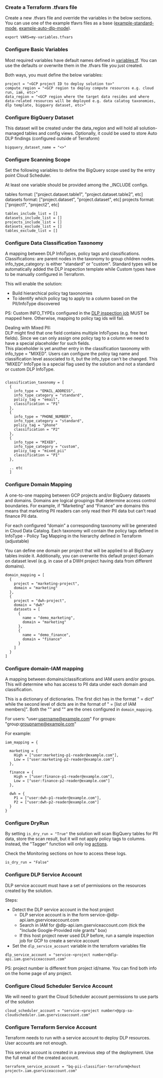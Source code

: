 ### Create a Terraform .tfvars file

Create a new .tfvars file and override the variables in the below sections. You can use one of the example
tfavrs files as a base ([example-standard-mode](terraform/example-standard-mode.tfvars), [example-auto-dlp-mode](terraform/example-auto-dlp-mode.tfvars)). 

```
export VARS=my-variables.tfvars
```

### Configure Basic Variables

Most required variables have default names defined in [variables.tf](terraform/variables.tf).
You can use the defaults or overwrite them in the .tfvars file you just created.

Both ways, you must define the below variables:

```
project = "<GCP project ID to deploy solution to>"
compute_region = "<GCP region to deploy compute resources e.g. cloud run, iam, etc>"
data_region = "<GCP region where the target data resides and where data-related resources will be deployed e.g. data calatog taxonomies, dlp template, bigquery dataset, etc>"
```

### Configure BigQuery Dataset  

This dataset will be created under the data_region and will
hold all solution-managed tables and config views. Optionally, it could 
be used to store Auto DLP findings (configured outside of Terraform)

```
bigquery_dataset_name = "<>"
```

### Configure Scanning Scope

Set the following variables to define the BigQuery scope used by the entry point Cloud Scheduler.

At least one variable should be provided among the _INCLUDE configs.

tables format: ["project.dataset.table1", "project.dataset.table2", etc]
datasets format: ["project.dataset", "project.dataset", etc]
projects format: ["project1", "project2", etc]

```
tables_include_list = []
datasets_include_list = []
projects_include_list = []
datasets_exclude_list = []
tables_exclude_list = []
```
### Configure Data Classification Taxonomy

A mapping between DLP InfoTypes, policy tags and classifications.  
Classifications: are parent nodes in the taxonomy to group children nodes.  
info_type_category: is either "standard" or "custom".  Standard types will
be automatically added the DLP inspection template while Custom types 
have to be manually configured in Terraform.

This will enable the solution:
 * Build hierarchical policy tag taxonomies
 * To identify which policy tag to apply to a column based on the PII/InfoType discovered

PS: Custom INFO_TYPEs configured in the [DLP inspection job](terraform/modules/dlp/main.tf) 
MUST be mapped here. Otherwise, mapping to policy tag ids will fail.  

Dealing with Mixed PII:  
DLP might find that one field contains multiple InfoTypes (e.g. free text fields). Since
we can only assign one policy tag to a column we need to have a special placeholder for 
such fields.  
This placeholder is yet another entry in the classification taxonomy with info_type = "MIXED". 
Users can configure the policy tag name and classification level associated to it, but the info_type can't be changed.
This "MIXED" InfoType is a special flag used by the solution and not a standard or custom DLP InfoType.

```

classification_taxonomy = [
  {
    info_type = "EMAIL_ADDRESS",
    info_type_category = "standard",
    policy_tag = "email",
    classification = "P1"
  },
  {
    info_type = "PHONE_NUMBER",
    info_type_category = "standard",
    policy_tag = "phone"
    classification = "P2"
  },
  {
    info_type = "MIXED",
    info_type_category = "custom",
    policy_tag = "mixed_pii"
    classification = "P1"
  },

  .. etc
  ]
```

### Configure Domain Mapping

A one-to-one mapping between GCP projects and/or BigQuery datasets and domains.
Domains are logical groupings that determine access control boundaries. For example, if  “Marketing” and “Finance” are domains this means that marketing PII readers can only read their PII data but can’t read finance PII data.

For each configured “domain” a corresponding taxonomy will be generated in Cloud Data Catalog. Each taxonomy will contain the policy tags defined in InfoType - Policy Tag Mapping in the hierarchy defined in Terraform (adjustable)

You can define one domain per project that will be applied to all
BigQuery tables inside it. Additionally, you can overwrite this default project 
domain on dataset level (e.g. in case of a DWH project having data from different domains).


```
domain_mapping = [
  {
    project = "marketing-project",
    domain = "marketing"
  },
  {
    project = "dwh-project",
    domain = "dwh"
    datasets = [
      {
        name = "demo_marketing",
        domain = "marketing"
      },
      {
        name = "demo_finance",
        domain = "finance"
      }
    ]
  }
]
```
### Configure domain-IAM mapping

A mapping between domains/classifications and IAM users and/or groups. 
This will determine who has access to PII data under each domain and classification.

This is a dictionary of dictionaries. The first dict has in the format "<domain> = dict" 
while the second level of dicts are in the format of "<classification> = [list of IAM members]". Both the "<domain>" and "<classification>"
are the ones configured in `domain_mapping`.  

For users: "user:username@example.com"
For groups: "group:groupname@example.com"  

For example:  

```
iam_mapping = {

  marketing = {
    High = ["user:marketing-p1-reader@example.com"],
    Low = ["user:marketing-p2-reader@example.com"]
  },

  finance = {
    High = ["user:finance-p1-reader@example.com"],
    Low = ["user:finance-p2-reader@example.com"]
  },

  dwh = {
    P1 = ["user:dwh-p1-reader@example.com"],
    P2 = ["user:dwh-p2-reader@example.com"]
  }
}

```

### Configure DryRun

By setting `is_dry_run = "True"` the solution will scan BigQuery tables 
for PII data, store the scan result, but it will not apply policy tags to columns.
Instead, the "Tagger" function will only log [actions](functions/bq_security_classifier_functions/src/main/java/com/google/cloud/pso/bq_security_classifier/functions/tagger/ColumnTaggingAction.java).

Check the Monitoring sections on how to access these logs.  

```
is_dry_run = "False"
```

### Configure DLP Service Account

DLP service account must have a set of permissions on the resources created by the solution.

Steps:
 * Detect the DLP service account in the host project
     * DLP service account is in the form service-<project number>@dlp-api.iam.gserviceaccount.com
     * Search in IAM for @dlp-api.iam.gserviceaccount.com (tick the "Include Google-Provided role grants" box)
     * If this host project never used DLP before, run a sample inspection job for GCP to create a service account
 * Set the `dlp_service_account` variable in the terraform variables file

```
dlp_service_account = "service-<project number>@dlp-api.iam.gserviceaccount.com"

```

PS: project number is different from project id/name. You can find both info on the home page of any project.

### Configure Cloud Scheduler Service Account

We will need to grant the Cloud Scheduler account permissions to use parts of the solution 

```
cloud_scheduler_account = "service-<project number>@gcp-sa-cloudscheduler.iam.gserviceaccount.com"
```

### Configure Terraform Service Account

Terraform needs to run with a service account to deploy DLP resources. User accounts are not enough.  

This service account is created in a previous step of the deployment. Use the full email of the created account.
```
terraform_service_account = "bq-pii-classifier-terraform@<host project>.iam.gserviceaccount.com"
```


